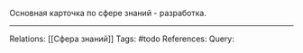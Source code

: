 Основная карточка по сфере знаний - разработка. 

___
Relations: [[Сфера знаний]] 
Tags: #todo 
References: 
Query: 
